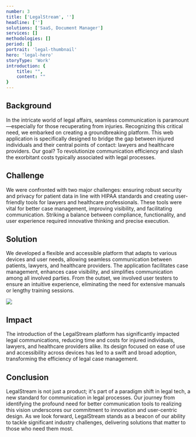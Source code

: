 ```yaml
---
number: 3
title: ['LegalStream', '']
headline: ['']
solutions: ['SaaS, Document Manager']
services: []
methodologies: []
period: []
portrait: 'legal-thumbnail'
hero: 'legal-hero'
storyType: 'Work'
introduction: {
    title: "",
    content: ""
}
---
```



## Background

In the intricate world of legal affairs, seamless communication is paramount—especially for those recuperating from injuries. Recognizing this critical need, we embarked on creating a groundbreaking platform. This web application is specifically designed to bridge the gap between injured individuals and their central points of contact: lawyers and healthcare providers. Our goal? To revolutionize communication efficiency and slash the exorbitant costs typically associated with legal processes.

## Challenge

We were confronted with two major challenges: ensuring robust security and privacy for patient data in line with HIPAA standards and creating user-friendly tools for lawyers and healthcare professionals. These tools were vital for better case management, improving visibility, and facilitating communication. Striking a balance between compliance, functionality, and user experience required innovative thinking and precise execution.

## Solution

We developed a flexible and accessible platform that adapts to various devices and user needs, allowing seamless communication between patients, lawyers, and healthcare providers. The application facilitates case management, enhances case visibility, and simplifies communication among all involved parties. From the outset, we involved user testers to ensure an intuitive experience, eliminating the need for extensive manuals or lengthy training sessions.


![](/work/legalstream-figure-1.jpg)


## Impact

The introduction of the LegalStream platform has significantly impacted legal communications, reducing time and costs for injured individuals, lawyers, and healthcare providers alike. Its design focused on ease of use and accessibility across devices has led to a swift and broad adoption, transforming the efficiency of legal case management.

## Conclusion

LegalStream is not just a product; it's part of a paradigm shift in legal tech, a new standard for communication in legal processes. Our journey from identifying the profound need for better communication tools to realizing this vision underscores our commitment to innovation and user-centric design. As we look forward, LegalStream stands as a beacon of our ability to tackle significant industry challenges, delivering solutions that matter to those who need them most.